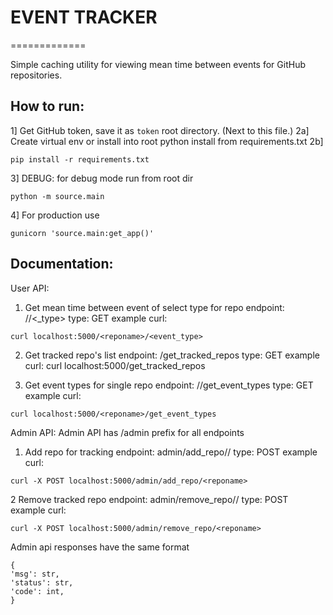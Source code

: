 # EVENT TRACKER
=============

Simple caching utility for viewing mean time between events for GitHub repositories.

## How to run:

1] Get GitHub token, save it as `token` root directory. (Next to this file.)
2a] Create virtual env or install into root python install from requirements.txt
2b]
```
pip install -r requirements.txt
```
3] DEBUG: for debug mode run from root dir 
```
python -m source.main
```
4] For production use 
```
gunicorn 'source.main:get_app()'
```



## Documentation:

User API:

1) Get mean time between event of select type for repo
endpoint: /<reponame>/<_type>
type: GET
example curl:
```
curl localhost:5000/<reponame>/<event_type>
```

2) Get tracked repo's list
endpoint: /get_tracked_repos
type: GET
example curl: curl localhost:5000/get_tracked_repos

3) Get event types for single repo
endpoint: /<reponame>/get_event_types
type: GET
example curl:
```
curl localhost:5000/<reponame>/get_event_types
```



Admin API:
Admin API has /admin prefix for all endpoints

1) Add repo for tracking
endpoint: admin/add_repo/<owner>/<reponame>
type: POST
example curl:
```
curl -X POST localhost:5000/admin/add_repo/<reponame>
```
2 Remove tracked repo
endpoint: admin/remove_repo/<owner>/<reponame>
type: POST
example curl:
```
curl -X POST localhost:5000/admin/remove_repo/<reponame>
```
Admin api responses have the same format
```
{
'msg': str,
'status': str,
'code': int,
}
```
